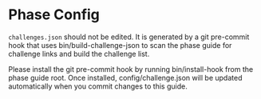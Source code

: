 # Phase Config

`challenges.json` should not be edited. It is generated by a git pre-commit hook
that uses bin/build-challenge-json to scan the phase guide for challenge links and
build the challenge list.

Please install the git pre-commit hook by running bin/install-hook from the phase
guide root. Once installed, config/challenge.json will be updated automatically
when you commit changes to this guide.
